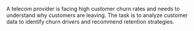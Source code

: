 A telecom provider is facing high customer churn rates and needs to understand why customers are leaving. The task is to analyze customer data to identify churn drivers and recommend retention strategies.
